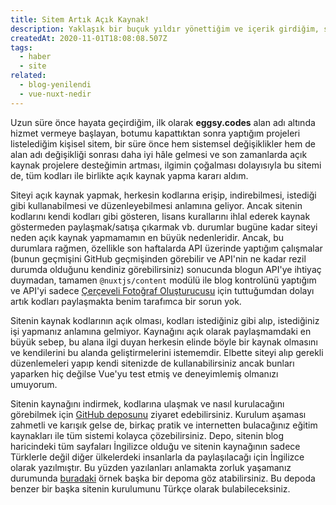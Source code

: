 ```yaml
---
title: Sitem Artık Açık Kaynak!
description: Yaklaşık bir buçuk yıldır yönettiğim ve içerik girdiğim, sürekli geliştirip bir süre önce Vue'ya geçirdiğim sitemi açık kaynak olarak GitHub üzerinde paylaştım!
createdAt: 2020-11-01T18:08:08.507Z
tags:
  - haber
  - site
related:
  - blog-yenilendi
  - vue-nuxt-nedir
---
```


Uzun süre önce hayata geçirdiğim, ilk olarak **eggsy.codes** alan adı altında hizmet vermeye başlayan, botumu kapattıktan sonra yaptığım projeleri listelediğim kişisel sitem, bir süre önce hem sistemsel değişiklikler hem de alan adı değişikliği sonrası daha iyi hâle gelmesi ve son zamanlarda açık kaynak projelere desteğimin artması, ilgimin çoğalması dolayısıyla bu sitemi de, tüm kodları ile birlikte açık kaynak yapma kararı aldım.

Siteyi açık kaynak yapmak, herkesin kodlarına erişip, indirebilmesi, istediği gibi kullanabilmesi ve düzenleyebilmesi anlamına geliyor. Ancak sitenin kodlarını kendi kodları gibi gösteren, lisans kurallarını ihlal ederek kaynak göstermeden paylaşmak/satışa çıkarmak vb. durumlar bugüne kadar siteyi neden açık kaynak yapmamamın en büyük nedenleridir. Ancak, bu durumlara rağmen, özellikle son haftalarda API üzerinde yaptığım çalışmalar (bunun geçmişini GitHub geçmişinden görebilir ve API'nin ne kadar rezil durumda olduğunu kendiniz görebilirsiniz) sonucunda blogun API'ye ihtiyaç duymadan, tamamen `@nuxtjs/content` modülü ile blog kontrolünü yaptığım ve API'yi sadece [Çerçeveli Fotoğraf Oluşturucusu](/projects/overlay?lang=tr) için tuttuğumdan dolayı artık kodları paylaşmakta benim tarafımca bir sorun yok.

Sitenin kaynak kodlarının açık olması, kodları istediğiniz gibi alıp, istediğiniz işi yapmanız anlamına gelmiyor. Kaynağını açık olarak paylaşmamdaki en büyük sebep, bu alana ilgi duyan herkesin elinde böyle bir kaynak olmasını ve kendilerini bu alanda geliştirmelerini istememdir. Elbette siteyi alıp gerekli düzenlemeleri yapıp kendi sitenizde de kullanabilirsiniz ancak bunları yaparken hiç değilse Vue'yu test etmiş ve deneyimlemiş olmanızı umuyorum.

Sitenin kaynağını indirmek, kodlarına ulaşmak ve nasıl kurulacağını görebilmek için [GitHub deposunu](https://github.com/eggsy/eggsy-website) ziyaret edebilirsiniz. Kurulum aşaması zahmetli ve karışık gelse de, birkaç pratik ve internetten bulacağınız eğitim kaynakları ile tüm sistemi kolayca çözebilirsiniz. Depo, sitenin blog haricindeki tüm sayfaları İngilizce olduğu ve sitenin kaynağının sadece Türklerle değil diğer ülkelerdeki insanlarla da paylaşılacağı için İngilizce olarak yazılmıştır. Bu yüzden yazılanları anlamakta zorluk yaşamanız durumunda [buradaki](https://github.com/eggsy/batakkoylu-website) örnek başka bir depoma göz atabilirsiniz. Bu depoda benzer bir başka sitenin kurulumunu Türkçe olarak bulabileceksiniz.
